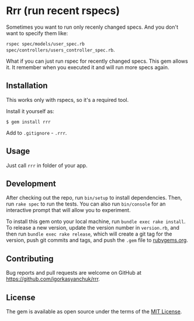 # Rrr (run recent rspecs)

Sometimes you want to run only recenly changed specs. And you don't want to specify them like:

`rspec spec/models/user_spec.rb spec/controllers/users_controller_spec.rb`.

What if you can just run rspec for recently changed specs. This gem allows it. It remember when you executed it and will run more specs again.

## Installation

This works only with rspecs, so it's a required tool.

Install it yourself as:

    $ gem install rrr

Add to `.gitignore` - `.rrr`.

## Usage

Just call `rrr` in folder of your app.

## Development

After checking out the repo, run `bin/setup` to install dependencies. Then, run `rake spec` to run the tests. You can also run `bin/console` for an interactive prompt that will allow you to experiment.

To install this gem onto your local machine, run `bundle exec rake install`. To release a new version, update the version number in `version.rb`, and then run `bundle exec rake release`, which will create a git tag for the version, push git commits and tags, and push the `.gem` file to [rubygems.org](https://rubygems.org).

## Contributing

Bug reports and pull requests are welcome on GitHub at https://github.com/igorkasyanchuk/rrr.

## License

The gem is available as open source under the terms of the [MIT License](https://opensource.org/licenses/MIT).

